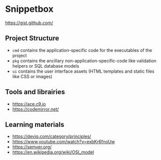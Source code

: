 # Snippetbox

https://gist.github.com/

## Project Structure

- `cmd` contains the application-specific code for the executables of the project
- `pkg` contains the ancillary non-application-specific-code like validation helpers or SQL database models
- `ui` contains the user interface assets (HTML templates and static files like CSS or images)

## Tools and librairies

- https://ace.c9.io
- https://codemirror.net/

## Learning materials

- https://deviq.com/category/principles/
- https://www.youtube.com/watch?v=exbKr6fnoUw
- https://semver.org/
- https://en.wikipedia.org/wiki/OSI_model
